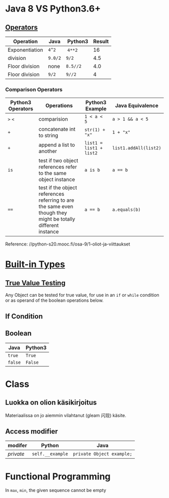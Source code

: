 # Java 8 VS Python3.6+

## [Operators](https://docs.python.org/3.4/library/operator.html#module-operator)

Operation       | Java    | Python3   | Result
----------------|---------|-----------|-------
Exponentiation  | `4^2`   | `4**2`    | 16
division        | `9.0/2` | `9/2`     | 4.5
Floor division  | none    | `8.5//2`  | 4.0
Floor division  | `9/2`   | `9//2`    | 4

### Comparison Operators
Python3 Operators |Operations                                                                                                   |Python3 Example          |Java Equivalence
------------------|-------------------------------------------------------------------------------------------------------------|-------------------------|----------------
`>` `<`           |comparision                                                                                                  |`1 < a < 5`              |`a > 1 && a < 5`
`+`               |concatenate int to string                                                                                    |`str(1) + "x"`           |`1 + "x"`
`+`               |append a list to another                                                                                     |`list1 = list1 + list2`  |`list1.addAll(list2)` 
`is`              |test if two object references refer to the same object instance                                              |`a is b`                 |`a == b`
`==`              |test if the object references referring to are the same even though they might be totally different instance |`a == b`                 |`a.equals(b)`    
Reference: //python-s20.mooc.fi/osa-9/1-oliot-ja-viittaukset 
# [Built-in Types](https://docs.python.org/3.7/library/stdtypes.html)
## [True Value Testing](https://docs.python.org/3.7/library/stdtypes.html#truth-value-testing)
Any Object can be tested for true value, for use in an `if` or `while` condition or as operand of the boolean operations below.

## If Condition

## Boolean
Java    | Python3
--------|--------
`true`  |`True`
`false` |`False`

# Class
## Luokka on olion käsikirjoitus
Materiaalissa on jo aiemmin vilahtanut (gleam 闪现) käsite.

## Access modifier
modifer   |Python           |Java
----------|-----------------|-------------------------
*private* |`self.__example` |`private Object example;`

# Functional Programming
In `max`, `min`, the given sequence cannot be empty

